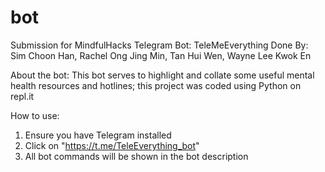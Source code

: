 # bot
Submission for MindfulHacks
Telegram Bot: TeleMeEverything
Done By: Sim Choon Han, Rachel Ong Jing Min, Tan Hui Wen, Wayne Lee Kwok En

About the bot:
This bot serves to highlight and collate some useful mental health resources and hotlines; this project was coded using Python on repl.it


How to use:
1) Ensure you have Telegram installed
2) Click on "https://t.me/TeleEverything_bot"
3) All bot commands will be shown in the bot description

